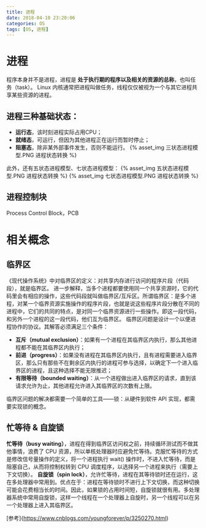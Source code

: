 ```yaml
---
title: 进程
date: 2018-04-10 23:20:06
categories: OS
tags: [OS, 进程]
---
```

# 进程
程序本身并不是进程，进程是 **处于执行期的程序以及相关的资源的总称**，也叫任务（task）。
Linux 内核通常把进程叫做任务，线程仅仅被视为一个与其它进程共享某些资源的进程。

## 进程三种基础状态：
* **运行态**，该时刻进程实际占用CPU；
* **就绪态**，可运行，但因为其他进程正在运行而暂时停止；
* **阻塞态**，除非某外部事件发生，否则不能运行。
{% asset_img 三状态进程模型.PNG 进程状态转换 %}

此外，还有五状态进程模型、七状态进程模型：
{% asset_img 五状态进程模型.PNG 进程状态转换 %}
{% asset_img 七状态进程模型.PNG 进程状态转换 %}

## 进程控制块
Process Control Block，PCB

# 相关概念

## 临界区
《现代操作系统》中对临界区的定义：对共享内存进行访问的程序片段（代码段），就是临界区。
进一步解释，当多个进程都要使用同一个共享资源时，它的代码里会有相应的操作，这些代码段就叫做临界区/互斥区。所谓临界区：是多个进程，对某一个临界资源实施操作的程序片段，也就是说这些程序片段分散在不同的进程中，它们的共同的特点，是对同一个临界资源进行一些操作。即这一段代码，和另外一个进程的这一段代码，他们互为临界区。
临界区问题是设计一个以便进程协作的协议。其解答必须满足三个条件：
* **互斥（mutual exclusion）**：如果有一个进程在其临界区内执行，那么其他进程都不能在其临界区内执行；
* **前进（progress）**：如果没有进程在其临界区内执行，且有进程需要进入临界区，那么只有那些不在剩余区内执行的进程可参与选择，以确定下一个进入临界区的进程，且这种选择不能无限推迟；
* **有限等待（bounded waiting）**：从一个进程做出进入临界区的请求，直到该请求允许为止，其他进程允许进入其临界区的次数有上限。

临界区问题的解决都需要一个简单的工具——锁：从硬件到软件 API 实现，都需要实现锁的概念。

## 忙等待 & 自旋锁
**忙等待（busy waiting）**，进程在得到临界区访问权之前，持续循环测试而不做其他事情，浪费了 CPU 资源，所以单核处理器时应避免忙等待。克服忙等待的方式是修改信号量操作的定义，将一个进程执行 wait() 操作时，不进入忙等待，而是阻塞自己，从而将控制权转到 CPU 调度程序，以选择另一个进程来执行（需要上下文切换）。
**自旋锁（spin lock）**，允许忙等待，进程在其等待锁时还在运行，这在多处理器中常用到。优点在于：进程在等待锁时不进行上下文切换，而这种切换可能会花费相当长的时间。因此，如果锁的占用时间短，自旋锁就很有用。多处理器系统中常用自旋锁，这样一个线程在一个处理器上自旋时，另一个线程可以在另一个处理器上进入其临界区。

[参考]{https://www.cnblogs.com/youngforever/p/3250270.html)